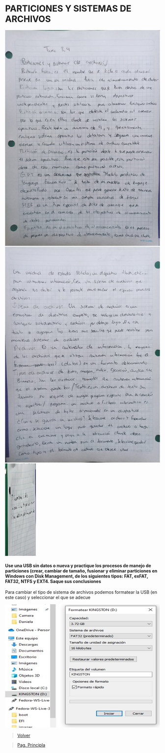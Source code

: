 # PARTICIONES Y SISTEMAS DE ARCHIVOS

<img src="https://github.com/m0ii6s/README/blob/main/Imagenes/Tarea%203.4.jpeg" height="700" width="550">


<img src="https://github.com/m0ii6s/README/blob/main/Imagenes/Tarea%203.4%20().jpeg" height="700" width="550">

<img src="https://github.com/m0ii6s/README/blob/main/Imagenes/Tarea%203.4.1.jpeg" height="300" width="100">



#### Use una USB sin datos o nueva y practique los procesos de manejo de particiones (crear, cambiar de tamaño, fusionar y eliminar particiones en Windows con Disk Management, de los siguientes tipos: FAT, exFAT, FAT32, NTFS y EXT4. Saque sus conclusiones

Para cambiar el tipo de sistema de archivos podemos formatear la USB (en este caso) y seleccionar el que se adecue


<img src="https://github.com/m0ii6s/README/blob/main/Imagenes/Formatear.jpeg" height="400" width="550">


> [Volver](Tarea3-3.md)

> [Pag. Principla](README.md)

